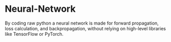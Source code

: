 # Neural-Network
By coding raw python a neural network is made for forward propagation, loss calculation, and backpropagation, without relying on high-level libraries like TensorFlow or PyTorch.

